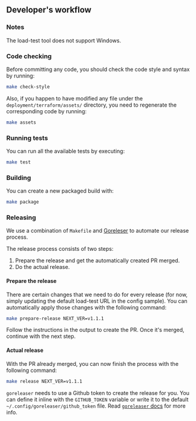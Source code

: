 ## Developer's workflow
### Notes
The load-test tool does not support Windows.

### Code checking

Before committing any code, you should check the code style and syntax by running:

```sh
make check-style
```

Also, if you happen to have modified any file under the `deployment/terraform/assets/` directory, you need to regenerate the corresponding code by running:

```sh
make assets
```

### Running tests

You can run all the available tests by executing:

```sh
make test
```

### Building

You can create a new packaged build with:

```sh
make package
```

### Releasing

We use a combination of `Makefile` and [Goreleser](https://goreleaser.com/) to automate our release process.

The release process consists of two steps:
1. Prepare the release and get the automatically created PR merged.
2. Do the actual release.

#### Prepare the release

There are certain changes that we need to do for every release (for now, simply updating the default load-test URL in the config sample). You can automatically apply those changes with the following command:

```sh
make prepare-release NEXT_VER=v1.1.1
```

Follow the instructions in the output to create the PR. Once it's merged, continue with the next step.

#### Actual release

With the PR already merged, you can now finish the process with the following command:

```sh
make release NEXT_VER=v1.1.1
```

`goreleaser` needs to use a Github token to create the release for you. You can define it inline with the `GITHUB_TOKEN` variable or write it to the default `~/.config/goreleaser/github_token` file. Read [`goreleaser` docs](https://goreleaser.com/scm/github/) for more info.
